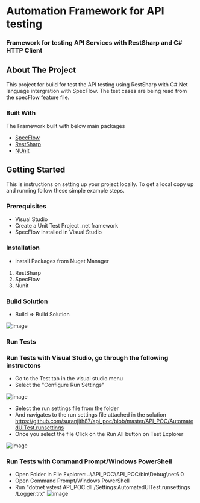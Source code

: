 # Automation Framework for API testing

### Framework for testing API Services with RestSharp and C# HTTP Client

## About The Project
This project for build for test the API testing using RestSharp with C#.Net language intergration with SpecFlow. The test cases are being read from the specFlow feature file.

### Built With
The Framework built with below main packages
* [SpecFlow](https://specflow.org/)
* [RestSharp](http://restsharp.org)
* [NUnit](https://nunit.org)

<!-- GETTING STARTED -->
## Getting Started

This is instructions on setting up your project locally.
To get a local copy up and running follow these simple example steps.

### Prerequisites

* Visual Studio
* Create a Unit Test Project .net framework
* SpecFlow installed in Visual Studio

### Installation
* Install Packages from Nuget Manager
1. RestSharp
2. SpecFlow
3. Nunit


### Build Solution
* Build => Build Solution

![image](https://user-images.githubusercontent.com/14870031/187355007-863e5a6f-8bb3-4337-a872-ce536d50ce81.png)


### Run Tests

### Run Tests with Visual Studio, go through the following instructons
- Go to the Test tab in the visual studio menu 
- Select the "Configure Run Settings"

![image](https://user-images.githubusercontent.com/14870031/187338890-9a8535ce-f1a3-4fe8-8c3e-c3e4eb0dd61e.png)


- Select the run settings file from the folder 
- And navigates to the run settings file attached in the solution https://github.com/suranjith87/api_poc/blob/master/API_POC/AutomatedUITest.runsettings
- Once you select the file Click on the Run All button on Test Explorer

![image](https://user-images.githubusercontent.com/14870031/187343873-91ccd3d6-6f38-426d-aed9-6399b5385d10.png)

### Run Tests with Command Prompt/Windows PowerShell
* Open Folder in File Explorer: ..\API_POC\API_POC\bin\Debug\net6.0
* Open Command Prompt/Windows PowerShell
* Run "dotnet vstest API_POC.dll /Settings:AutomatedUITest.runsettings /Logger:trx"
 ![image](https://user-images.githubusercontent.com/14870031/187357162-b5b961fb-7457-4593-ac68-f9b83612ac95.png)
